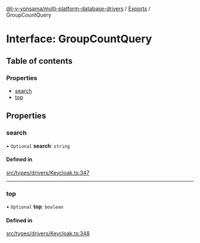 [@l-v-yonsama/multi-platform-database-drivers](../README.md) / [Exports](../modules.md) / GroupCountQuery

# Interface: GroupCountQuery

## Table of contents

### Properties

- [search](GroupCountQuery.md#search)
- [top](GroupCountQuery.md#top)

## Properties

### search

• `Optional` **search**: `string`

#### Defined in

[src/types/drivers/Keycloak.ts:347](https://github.com/l-v-yonsama/db-drivers/blob/d4478ef/src/types/drivers/Keycloak.ts#L347)

___

### top

• `Optional` **top**: `boolean`

#### Defined in

[src/types/drivers/Keycloak.ts:348](https://github.com/l-v-yonsama/db-drivers/blob/d4478ef/src/types/drivers/Keycloak.ts#L348)
